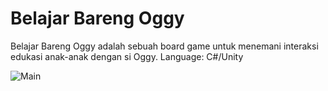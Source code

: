 # Belajar Bareng Oggy

Belajar Bareng Oggy adalah sebuah board game untuk menemani interaksi edukasi anak-anak dengan si Oggy.
Language: C#/Unity

![Main](https://media.githubusercontent.com/media/adewandaru/bbo/master/Assets/Resources/Board/board.jpg)

